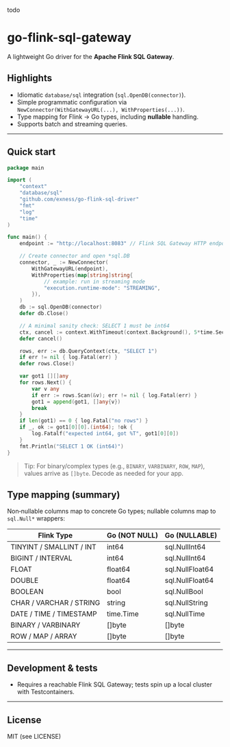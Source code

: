 todo
# go-flink-sql-gateway

A lightweight Go driver for the **Apache Flink SQL Gateway**.

## Highlights
- Idiomatic `database/sql` integration (`sql.OpenDB(connector)`).
- Simple programmatic configuration via `NewConnector(WithGatewayURL(...), WithProperties(...))`.
- Type mapping for Flink → Go types, including **nullable** handling.
- Supports batch and streaming queries.

---

## Quick start

```go
package main

import (
    "context"
    "database/sql"
	"github.com/exness/go-flink-sql-driver"
    "fmt"
    "log"
    "time"
)

func main() {
    endpoint := "http://localhost:8083" // Flink SQL Gateway HTTP endpoint

    // Create connector and open *sql.DB
    connector, _ := NewConnector(
        WithGatewayURL(endpoint),
        WithProperties(map[string]string{
            // example: run in streaming mode
            "execution.runtime-mode": "STREAMING",
        }),
    )
    db := sql.OpenDB(connector)
    defer db.Close()

    // A minimal sanity check: SELECT 1 must be int64
    ctx, cancel := context.WithTimeout(context.Background(), 5*time.Second)
    defer cancel()

    rows, err := db.QueryContext(ctx, "SELECT 1")
    if err != nil { log.Fatal(err) }
    defer rows.Close()

    var got1 [][]any
    for rows.Next() {
        var v any
        if err := rows.Scan(&v); err != nil { log.Fatal(err) }
        got1 = append(got1, []any{v})
        break
    }
    if len(got1) == 0 { log.Fatal("no rows") }
    if _, ok := got1[0][0].(int64); !ok {
        log.Fatalf("expected int64, got %T", got1[0][0])
    }
    fmt.Println("SELECT 1 OK (int64)")
}
```
> Tip: For binary/complex types (e.g., `BINARY`, `VARBINARY`, `ROW`, `MAP`), values arrive as `[]byte`. Decode as needed for your app.


## Type mapping (summary)

Non‑nullable columns map to concrete Go types; nullable columns map to `sql.Null*` wrappers:

| Flink Type              | Go (NOT NULL) | Go (NULLABLE)   |
|-------------------------|---------------|-----------------|
| TINYINT / SMALLINT / INT| int64         | sql.NullInt64   |
| BIGINT / INTERVAL       | int64         | sql.NullInt64   |
| FLOAT                   | float64       | sql.NullFloat64 |
| DOUBLE                  | float64       | sql.NullFloat64 |
| BOOLEAN                 | bool          | sql.NullBool    |
| CHAR / VARCHAR / STRING | string        | sql.NullString  |
| DATE / TIME / TIMESTAMP | time.Time     | sql.NullTime    |
| BINARY / VARBINARY      | []byte        | []byte          |
| ROW / MAP / ARRAY       | []byte        | []byte          |

---

## Development & tests
- Requires a reachable Flink SQL Gateway; tests spin up a local cluster with Testcontainers.

---

## License
MIT (see LICENSE)